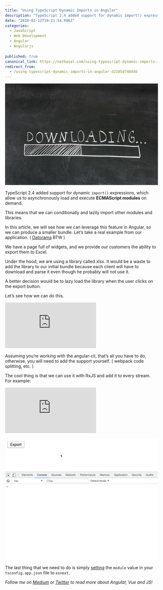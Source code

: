 ```yaml
---
title: "Using TypeScript Dynamic Imports in Angular"
description: "TypeScript 2.4 added support for dynamic import() expressions, which allow us to asynchronously load and execute ECMAScript modules on demand. In this article, we will see how we can leverage this…"
date: "2018-02-12T19:21:54.996Z"
categories: 
  - JavaScript
  - Web Development
  - Angular
  - Angularjs

published: true
canonical_link: https://netbasal.com/using-typescript-dynamic-imports-in-angular-d210547484dd
redirect_from:
  - /using-typescript-dynamic-imports-in-angular-d210547484dd
---
```


![](./asset-1.jpeg)

TypeScript 2.4 added support for dynamic `import()` expressions, which allow us to asynchronously load and execute **ECMAScript modules** on demand.

This means that we can conditionally and lazily import other modules and libraries.

In this article, we will see how we can leverage this feature in Angular, so we can produce a smaller bundle. Let’s take a real example from our application. ( [Datorama](https://datorama.com/) BTW )

We have a page full of widgets, and we provide our customers the ability to export them to Excel.

Under the hood, we are using a library called xlsx. It would be a waste to add the library to our initial bundle because each client will have to download and parse it even though he probably will not use it.

A better decision would be to lazy load the library when the user clicks on the export button.

Let’s see how we can do this.

<Embed src="https://gist.github.com/NetanelBasal/dc7e5de20f5c0905b4571d2850c406ff.js" aspectRatio={0.357} caption="With Promises" />

Assuming you’re working with the angular-cli, that’s all you have to do, otherwise, you will need to add the support yourself. ( webpack code splitting, etc. )

The cool thing is that we can use it with RxJS and add it to every stream. For example:

<Embed src="https://gist.github.com/NetanelBasal/cdd03f310d2d8d2e7d4afdf011d5ff38.js" aspectRatio={0.357} caption="With RXJS" />

![angular-cli](./asset-2.gif)

The last thing that we need to do is simply [setting](https://ilikekillnerds.com/2017/07/module-es2015-typescript-2-4-dynamic-imports/) the `module` value in your `tsconfig.app.json` file to `esnext.`

_Follow me on_ [_Medium_](https://medium.com/@NetanelBasal/) _or_ [_Twitter_](https://twitter.com/NetanelBasal) _to read more about Angular, Vue and JS!_
